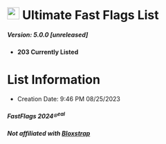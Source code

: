 # <img src="https://github.com/pizzaboxer/bloxstrap/raw/main/Images/Bloxstrap.png" width="28"/> Ultimate Fast Flags List 

##### Version: 5.0.0 [unreleased]
* **203 Currently Listed**

# List Information
* Creation Date: 9:46 PM 08/25/2023 

##### FastFlags 2024®<sup>eal</sup>
##### Not affiliated with [Bloxstrap](https://github.com/pizzzaboxer/Bloxstrap)
